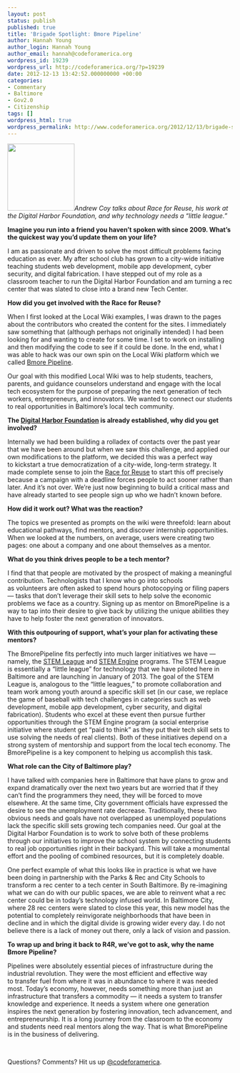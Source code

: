 ```yaml
---
layout: post
status: publish
published: true
title: 'Brigade Spotlight: Bmore Pipeline'
author: Hannah Young
author_login: Hannah Young
author_email: hannah@codeforamerica.org
wordpress_id: 19239
wordpress_url: http://codeforamerica.org/?p=19239
date: 2012-12-13 13:42:52.000000000 +00:00
categories:
- Commentary
- Baltimore
- Gov2.0
- Citizenship
tags: []
wordpress_html: true
wordpress_permalink: http://www.codeforamerica.org/2012/12/13/brigade-spotlight-bmore-pipeline/
---
```


<p><em><a href="http://codeforamerica.org/wp-content/uploads/2012/12/photo.jpeg"><img alt="" class="size-thumbnail wp-image-19240 alignleft" height="150" src="http://codeforamerica.org/wp-content/uploads/2012/12/photo-150x150.jpg" width="150"/></a>Andrew Coy talks about Race for Reuse, his work at the Digital Harbor Foundation, and why technology needs a “little league.”</em></p>
<p><strong>Imagine you run into a friend you haven’t spoken with since 2009. What’s the quickest way you’d update them on your life?</strong></p>
<p>I am as passionate and driven to solve the most difficult problems facing education as ever. My after school club has grown to a city-wide initiative teaching students web development, mobile app development, cyber security, and digital fabrication. I have stepped out of my role as a classroom teacher to run the Digital Harbor Foundation and am turning a rec center that was slated to close into a brand new Tech Center.</p>
<p><strong>How did you get involved with the Race for Reuse?</strong></p>
<p>When I first looked at the Local Wiki examples, I was drawn to the pages about the contributors who created the content for the sites. I immediately saw something that (although perhaps not originally intended) I had been looking for and wanting to create for some time. I set to work on installing and then modifying the code to see if it could be done. In the end, what I was able to hack was our own spin on the Local Wiki platform which we called <a href="http://www.bmorepipeline.org/">Bmore Pipeline</a>.</p>
<p>Our goal with this modified Local Wiki was to help students, teachers, parents, and guidance counselors understand and engage with the local tech ecosystem for the purpose of preparing the next generation of tech workers, entrepreneurs, and innovators. We wanted to connect our students to real opportunities in Baltimore’s local tech community.</p>
<p><strong>The </strong><a href="http://www.digitalharborfoundation.org/"><strong>Digital Harbor Foundation</strong></a><strong> is already established, why did you get involved?</strong></p>
<p>Internally we had been building a rolladex of contacts over the past year that we have been around but when we saw this challenge, and applied our own modifications to the platform, we decided this was a perfect way to kickstart a true democratization of a city-wide, long-term strategy. It made complete sense to join the <a href="http://brigade.codeforamerica.org/pages/race-for-reuse">Race for Reuse</a> to start this off precisely because a campaign with a deadline forces people to act sooner rather than later. And it’s not over. We’re just now beginning to build a critical mass and have already started to see people sign up who we hadn’t known before.</p>
<p><strong>How did it work out? What was the reaction?</strong></p>
<p>The topics we presented as prompts on the wiki were threefold: learn about educational pathways, find mentors, and discover internship opportunities. When we looked at the numbers, on average, users were creating two pages: one about a company and one about themselves as a mentor.</p>
<p><strong>What do you think drives people to be a tech mentor?</strong></p>
<p>I find that that people are motivated by the prospect of making a meaningful contribution. Technologists that I know who go into schools as volunteers are often asked to spend hours photocopying or filing papers — tasks that don’t leverage their skill sets to help solve the economic problems we face as a country. Signing up as mentor on BmorePipeline is a way to tap into their desire to give back by utilizing the unique abilities they have to help foster the next generation of innovators.</p>
<p><strong>With this outpouring of support, what’s your plan for activating these mentors?</strong></p>
<p>The BmorePipeline fits perfectly into much larger initiatives we have — namely, the <a href="http://www.digitalharborfoundation.org/projects/stem-league/">STEM League</a> and <a href="http://www.digitalharborfoundation.org/projects/stem-engine/">STEM Engine</a> programs. The STEM League is essentially a “little league” for technology that we have piloted here in Baltimore and are launching in January of 2013. The goal of the STEM League is, analogous to the “little leagues,” to promote collaboration and team work among youth around a specific skill set (in our case, we replace the game of baseball with tech challenges in categories such as web development, mobile app development, cyber security, and digital fabrication). Students who excel at these event then pursue further opportunities through the STEM Engine program (a social enterprise initiative where student get “paid to think” as they put their tech skill sets to use solving the needs of real clients). Both of these initiatives depend on a strong system of mentorship and support from the local tech economy. The BmorePipeline is a key component to helping us accomplish this task.</p>
<p><strong>What role can the City of Baltimore play?</strong></p>
<p>I have talked with companies here in Baltimore that have plans to grow and expand dramatically over the next two years but are worried that if they can’t find the programmers they need, they will be forced to move elsewhere. At the same time, City government officials have expressed the desire to see the unemployment rate decrease. Traditionally, these two obvious needs and goals have not overlapped as unemployed populations lack the specific skill sets growing tech companies need. Our goal at the Digital Harbor Foundation is to work to solve both of these problems through our initiatives to improve the school system by connecting students to real job opportunities right in their backyard. This will take a monumental effort and the pooling of combined resources, but it is completely doable.</p>
<p>One perfect example of what this looks like in practice is what we have been doing in partnership with the Parks &amp; Rec and City Schools to transform a rec center to a tech center in South Baltimore. By re-imagining what we can do with our public spaces, we are able to reinvent what a rec center could be in today’s technology infused world. In Baltimore City, where 28 rec centers were slated to close this year, this new model has the potential to completely reinvigorate neighborhoods that have been in decline and in which the digital divide is growing wider every day. I do not believe there is a lack of money out there, only a lack of vision and passion.</p>
<p><strong>To wrap up and bring it back to R4R, we’ve got to ask, why the name Bmore Pipeline?</strong></p>
<p>Pipelines were absolutely essential pieces of infrastructure during the industrial revolution. They were the most efficient and effective way to transfer fuel from where it was in abundance to where it was needed most. Today’s economy, however, needs something more than just an infrastructure that transfers a commodity — it needs a system to transfer knowledge and experience. It needs a system where one generation inspires the next generation by fostering innovation, tech advancement, and entrepreneurship. It is a long journey from the classroom to the economy and students need real mentors along the way. That is what BmorePipeline is in the business of delivering.</p>
<p> </p>
<p>Questions? Comments? Hit us up <a href="http://twitter.com/codeforamerica" target="_blank">@codeforamerica</a>.</p>
